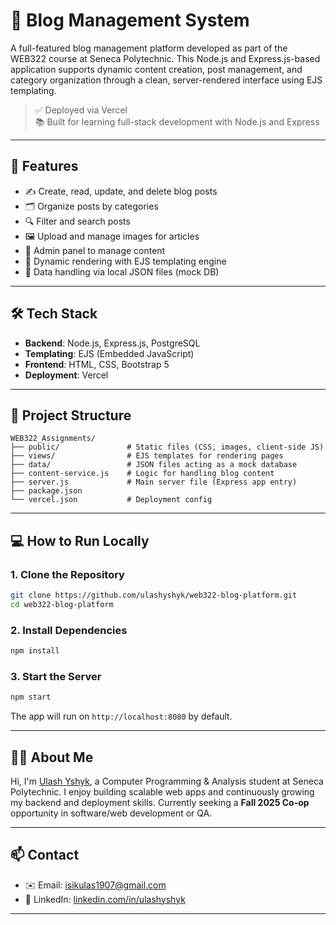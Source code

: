 # 📝 Blog Management System

A full-featured blog management platform developed as part of the WEB322 course at Seneca Polytechnic. This Node.js and Express.js-based application supports dynamic content creation, post management, and category organization through a clean, server-rendered interface using EJS templating.

> ✅ Deployed via Vercel  
> 📚 Built for learning full-stack development with Node.js and Express

---

## 🚀 Features

- ✍️ Create, read, update, and delete blog posts
- 🗂️ Organize posts by categories
- 🔍 Filter and search posts
- 🖼️ Upload and manage images for articles
- 🧰 Admin panel to manage content
- 📄 Dynamic rendering with EJS templating engine
- 📁 Data handling via local JSON files (mock DB)

---

## 🛠️ Tech Stack

- **Backend**: Node.js, Express.js, PostgreSQL
- **Templating**: EJS (Embedded JavaScript)
- **Frontend**: HTML, CSS, Bootstrap 5
- **Deployment**: Vercel

---

## 📁 Project Structure

```
WEB322_Assignments/
├── public/               # Static files (CSS, images, client-side JS)
├── views/                # EJS templates for rendering pages
├── data/                 # JSON files acting as a mock database
├── content-service.js    # Logic for handling blog content
├── server.js             # Main server file (Express app entry)
├── package.json
└── vercel.json           # Deployment config
```

---

## 💻 How to Run Locally

### 1. Clone the Repository
```bash
git clone https://github.com/ulashyshyk/web322-blog-platform.git
cd web322-blog-platform
```

### 2. Install Dependencies
```bash
npm install
```

### 3. Start the Server
```bash
npm start
```

The app will run on `http://localhost:8080` by default.

---

## 🙋‍♂️ About Me

Hi, I'm [Ulash Yshyk](https://www.linkedin.com/in/ulashyshyk/), a Computer Programming & Analysis student at Seneca Polytechnic. I enjoy building scalable web apps and continuously growing my backend and deployment skills. Currently seeking a **Fall 2025 Co-op** opportunity in software/web development or QA.

---

## 📫 Contact

- ✉️ Email: isikulas1907@gmail.com  
- 💼 LinkedIn: [linkedin.com/in/ulashyshyk](https://www.linkedin.com/in/ulashyshyk)

---
